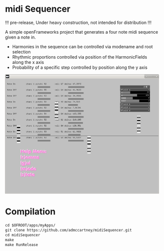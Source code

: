 # midi Sequencer

!!! pre-release, Under heavy construction, not intended for distribution !!!

A simple openFrameworks project that generates a four note midi sequence given
a note in. 
+ Harmonies in the sequence can be controlled via modename and root selection
+ Rhythmic proportions controlled via position of the HarmonicFields along the
  x axis
+ Probability of a specific step controlled by position along the y axis

![gui screenshot](img/guiScreenshot.png)


# Compilation 

```
cd $OFROOT/apps/myApps/
git clone https://github.com/admccartney/midiSequencer.git
cd midiSequencer 
make
make RunRelease
```

